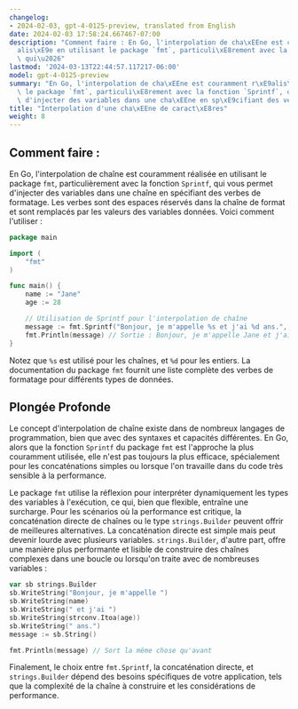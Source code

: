 ```yaml
---
changelog:
- 2024-02-03, gpt-4-0125-preview, translated from English
date: 2024-02-03 17:58:24.667467-07:00
description: "Comment faire : En Go, l'interpolation de cha\xEEne est couramment r\xE9\
  alis\xE9e en utilisant le package `fmt`, particuli\xE8rement avec la fonction `Sprintf`,\
  \ qui\u2026"
lastmod: '2024-03-13T22:44:57.117217-06:00'
model: gpt-4-0125-preview
summary: "En Go, l'interpolation de cha\xEEne est couramment r\xE9alis\xE9e en utilisant\
  \ le package `fmt`, particuli\xE8rement avec la fonction `Sprintf`, qui vous permet\
  \ d'injecter des variables dans une cha\xEEne en sp\xE9cifiant des verbes de formatage."
title: "Interpolation d'une cha\xEEne de caract\xE8res"
weight: 8
---
```


## Comment faire :
En Go, l'interpolation de chaîne est couramment réalisée en utilisant le package `fmt`, particulièrement avec la fonction `Sprintf`, qui vous permet d'injecter des variables dans une chaîne en spécifiant des verbes de formatage. Les verbes sont des espaces réservés dans la chaîne de format et sont remplacés par les valeurs des variables données. Voici comment l'utiliser :

```go
package main

import (
    "fmt"
)

func main() {
    name := "Jane"
    age := 28

    // Utilisation de Sprintf pour l'interpolation de chaîne
    message := fmt.Sprintf("Bonjour, je m'appelle %s et j'ai %d ans.", name, age)
    fmt.Println(message) // Sortie : Bonjour, je m'appelle Jane et j'ai 28 ans.
}
```

Notez que `%s` est utilisé pour les chaînes, et `%d` pour les entiers. La documentation du package `fmt` fournit une liste complète des verbes de formatage pour différents types de données.

## Plongée Profonde
Le concept d'interpolation de chaîne existe dans de nombreux langages de programmation, bien que avec des syntaxes et capacités différentes. En Go, alors que la fonction `Sprintf` du package `fmt` est l'approche la plus couramment utilisée, elle n'est pas toujours la plus efficace, spécialement pour les concaténations simples ou lorsque l'on travaille dans du code très sensible à la performance.

Le package `fmt` utilise la réflexion pour interpréter dynamiquement les types des variables à l'exécution, ce qui, bien que flexible, entraîne une surcharge. Pour les scénarios où la performance est critique, la concaténation directe de chaînes ou le type `strings.Builder` peuvent offrir de meilleures alternatives. La concaténation directe est simple mais peut devenir lourde avec plusieurs variables. `strings.Builder`, d'autre part, offre une manière plus performante et lisible de construire des chaînes complexes dans une boucle ou lorsqu'on traite avec de nombreuses variables :

```go
var sb strings.Builder
sb.WriteString("Bonjour, je m'appelle ")
sb.WriteString(name)
sb.WriteString(" et j'ai ")
sb.WriteString(strconv.Itoa(age))
sb.WriteString(" ans.")
message := sb.String()

fmt.Println(message) // Sort la même chose qu'avant
```

Finalement, le choix entre `fmt.Sprintf`, la concaténation directe, et `strings.Builder` dépend des besoins spécifiques de votre application, tels que la complexité de la chaîne à construire et les considérations de performance.
